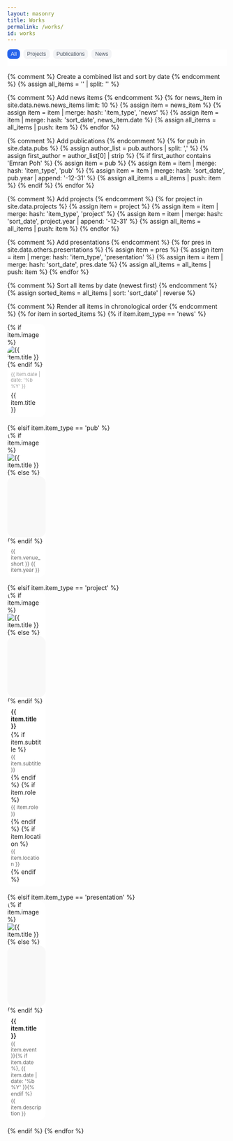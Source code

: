```yaml
---
layout: masonry
title: Works
permalink: /works/
id: works
---
```


<style>
.works-nav-container {
  position: sticky;
  top: 0;
  z-index: 100;
  background: white;
  padding: 0 0 1rem 0;
  margin-bottom: 1rem;
  /* border-bottom: 1px solid #e5e7eb; */
}

.works-nav-buttons {
  display: flex;
  gap: 0.5rem;
  align-items: center;
  justify-content: flex-start;
}

.works-nav-button {
  padding: 0.25rem 0.5rem;
  border-radius: 0.5rem;
  font-size: 0.75rem;
  color: #4b5563;
  background: #f3f4f6;
  border: none;
  cursor: pointer;
  transition: all 0.2s;
}

.works-nav-button:hover {
  background: #e5e7eb;
  color: #1f2937;
}

.works-nav-button.active {
  background: #2563eb;
  color: white;
}

.pub-item {
  display: block;
}

.pub-image-link {
  text-decoration: none;
  color: inherit;
  display: block;
}

.pub-image-link:hover {
  text-decoration: none;
}

.pub-image {
  position: relative;
  border-radius: 16px;
  overflow: hidden;
}

.pub-image::after {
  content: '';
  position: absolute;
  top: 0;
  left: 0;
  right: 0;
  bottom: 0;
  background: rgba(0, 0, 0, 0);
  transition: background 0.2s ease;
  border-radius: 16px;
}

.pub-image-link:hover .pub-image::after {
  background: rgba(0, 0, 0, 0.2);
}

.pub-content {
  text-decoration: none !important;
  color: inherit;
  display: block;
  padding: 8px;
}

.pub-content:hover {
  text-decoration: none !important;
}

.pub-header {
  display: flex;
  flex-direction: column;
  gap: 2px;
  text-decoration: none !important;
}

.pub-header:hover {
  text-decoration: none !important;
}

  .pub-title {
    font-size: 14px;
    font-weight: 600;
    line-height: 1.2;
    text-decoration: none !important;
  }
  
  .pub-item[data-type="news"] .pub-title {
    font-weight: 400;
  }
  
  .pub-date {
    font-size: 11px;
    color: #999;
    line-height: 1.2;
    margin-bottom: 4px;
    text-decoration: none !important;
  }

.pub-meta {
  font-size: 12px;
  color: #666;
  line-height: 1.2;
  text-decoration: none !important;
}

.pub-content:hover .pub-title,
.pub-content:hover .pub-meta {
  color: #2563eb;
  text-decoration: none !important;
}

/* Hide scrollbar by default */
* {
  scrollbar-width: none;
  -ms-overflow-style: none;
}

*::-webkit-scrollbar {
  display: none;
}

/* Show scrollbar only when scrolling */
.scrolling::-webkit-scrollbar {
  display: block;
  width: 4px;
}

.scrolling::-webkit-scrollbar-track {
  background: transparent;
}

.scrolling::-webkit-scrollbar-thumb {
  background: #ddd;
  border-radius: 2px;
}

.scrolling::-webkit-scrollbar-thumb:hover {
  background: #ccc;
}

/* Prevent horizontal scroll */
.pubs-list {
  overflow-x: hidden;
  width: 100%;
  box-sizing: border-box;
  scroll-behavior: smooth;
  -webkit-overflow-scrolling: touch;
}

.pub-item {
  width: calc(20% - 13px);
  margin-right: 16px;
  margin-bottom: 16px;
  box-sizing: border-box;
  transition: transform 0.3s ease-out;
  background: #fff;
  border-radius: 16px;
}

.pub-item:nth-child(5n) {
  margin-right: 0;
}

.nav-block, .nav-links-section, .nav-buttons {
  margin: 0px !important;
}

.nav-link:hover {
  color: #222 !important;
  background: #f1f3f5;
  text-decoration: none !important;
  transform: none !important;
}

.placeholder-image {
  width: 100%;
  height: 140px;
  background: #f8f8f8;
  border-radius: 16px;
  display: block;
}

@media (max-width: 768px) {
  .pubs-list {
    column-count: 2;
    column-gap: 10px;
    display: block !important;
  }
  .pub-item {
    display: inline-block;
    width: 100%;
    margin-bottom: 0;
  }
  .pub-image,
  .pub-image img {
    width: 100%;
    height: auto !important;
    min-height: 0 !important;
    max-height: none !important;
    display: block;
  }
  .pub-item:not([data-type="pub"]) .pub-header,
  .pub-item:not([data-type="pub"]) .pub-meta {
    display: none !important;
  }
}
</style>

<div class="works-nav-container">
  <div class="works-nav-buttons">
    <button class="works-nav-button active" data-filter="all">All</button>
    <button class="works-nav-button" data-filter="project">Projects</button>
    <button class="works-nav-button" data-filter="pub">Publications</button>
    <button class="works-nav-button" data-filter="news">News</button>
  </div>
</div>

<div class="pubs-list" style="margin:0 auto;">
  {% comment %} Create a combined list and sort by date {% endcomment %}
  {% assign all_items = '' | split: '' %}
  
  {% comment %} Add news items {% endcomment %}
  {% for news_item in site.data.news.news_items limit: 10 %}
    {% assign item = news_item %}
    {% assign item = item | merge: hash: 'item_type', 'news' %}
    {% assign item = item | merge: hash: 'sort_date', news_item.date %}
    {% assign all_items = all_items | push: item %}
  {% endfor %}
  
  {% comment %} Add publications {% endcomment %}
  {% for pub in site.data.pubs %}
    {% assign author_list = pub.authors | split: ',' %}
    {% assign first_author = author_list[0] | strip %}
    {% if first_author contains 'Emran Poh' %}
      {% assign item = pub %}
      {% assign item = item | merge: hash: 'item_type', 'pub' %}
      {% assign item = item | merge: hash: 'sort_date', pub.year | append: '-12-31' %}
      {% assign all_items = all_items | push: item %}
    {% endif %}
  {% endfor %}
  
  {% comment %} Add projects {% endcomment %}
  {% for project in site.data.projects %}
    {% assign item = project %}
    {% assign item = item | merge: hash: 'item_type', 'project' %}
    {% assign item = item | merge: hash: 'sort_date', project.year | append: '-12-31' %}
    {% assign all_items = all_items | push: item %}
  {% endfor %}
  
  {% comment %} Add presentations {% endcomment %}
  {% for pres in site.data.others.presentations %}
    {% assign item = pres %}
    {% assign item = item | merge: hash: 'item_type', 'presentation' %}
    {% assign item = item | merge: hash: 'sort_date', pres.date %}
    {% assign all_items = all_items | push: item %}
  {% endfor %}
  
  {% comment %} Sort all items by date (newest first) {% endcomment %}
  {% assign sorted_items = all_items | sort: 'sort_date' | reverse %}
  
  {% comment %} Render all items in chronological order {% endcomment %}
  {% for item in sorted_items %}
    {% if item.item_type == 'news' %}
      <div class="pub-item" data-type="news">
        {% if item.image %}
        <a href="{{ item.link | default: '#' }}" class="pub-image-link">
          <div class="pub-image">
            <img src="{{ '/assets/images/projects/' | append: item.image | relative_url }}" alt="{{ item.title }}">
          </div>
        </a>
        {% endif %}
        <div class="pub-content">
          <div class="pub-header">
            <div class="pub-date">{{ item.date | date: '%b %Y' }}</div>
            <div class="pub-title">{{ item.title }}</div>
          </div>
        </div>
      </div>
    {% elsif item.item_type == 'pub' %}
      <div class="pub-item" data-type="pub">
        <a href="{{ item.url | relative_url }}" class="pub-image-link">
          <div class="pub-image">
            {% if item.image %}
            <img src="{{ '/assets/images/projects/' | append: item.image | relative_url }}" alt="{{ item.title }}">
            {% else %}
            <div class="placeholder-image"></div>
            {% endif %}
          </div>
        </a>
        <a href="{{ item.url | relative_url }}" class="pub-content">
          <div class="pub-header">
            <div class="pub-meta">
              {{ item.venue_short }} {{ item.year }}
            </div>
          </div>
        </a>
      </div>
    {% elsif item.item_type == 'project' %}
      <div class="pub-item" data-type="project">
        <a href="{{ item.url | relative_url }}" class="pub-image-link">
          <div class="pub-image">
            {% if item.image %}
            <img src="{{ '/assets/images/projects/' | append: item.image | relative_url }}" alt="{{ item.title }}">
            {% else %}
            <div class="placeholder-image"></div>
            {% endif %}
          </div>
        </a>
        <a href="{{ item.url | relative_url }}" class="pub-content">
          <div class="pub-header">
            <div class="pub-title">{{ item.title }}</div>
            {% if item.subtitle %}
            <div class="pub-meta">{{ item.subtitle }}</div>
            {% endif %}
            {% if item.role %}
            <div class="pub-meta">{{ item.role }}</div>
            {% endif %}
            {% if item.location %}
            <div class="pub-meta">{{ item.location }}</div>
            {% endif %}
          </div>
        </a>
      </div>
    {% elsif item.item_type == 'presentation' %}
      <div class="pub-item" data-type="presentation">
        <a href="{{ item.link | default: '#' }}" class="pub-image-link">
          <div class="pub-image">
            {% if item.image %}
              <img src="{{ '/assets/images/projects/' | append: item.image | relative_url }}" alt="{{ item.title }}">
            {% else %}
              <div class="placeholder-image"></div>
            {% endif %}
          </div>
        </a>
        <div class="pub-content">
          <div class="pub-header">
            <div class="pub-title">{{ item.title }}</div>
            <div class="pub-meta">{{ item.event }}{% if item.date %}, {{ item.date | date: '%b %Y' }}{% endif %}</div>
            <div class="pub-meta">{{ item.description }}</div>
          </div>
        </div>
      </div>
    {% endif %}
  {% endfor %}
</div>

<script>
document.addEventListener('DOMContentLoaded', function() {
  const filterButtons = document.querySelectorAll('.works-nav-button');
  const items = document.querySelectorAll('.pub-item');
  var msnry;

  function getColumnWidth() {
    var containerWidth = grid.offsetWidth;
    var gutter = 16;
    var columns = 5;
    return (containerWidth - gutter * (columns - 1)) / columns;
  }

  var grid = document.querySelector('.pubs-list');
  if (grid && window.innerWidth > 768) {
    imagesLoaded(grid, function() {
      msnry = new Masonry(grid, {
        itemSelector: '.pub-item',
        columnWidth: getColumnWidth(),
        percentPosition: false,
        gutter: 16
      });
    });
  }

  filterButtons.forEach(button => {
    button.addEventListener('click', function() {
      const filter = this.getAttribute('data-filter');
      filterButtons.forEach(btn => btn.classList.remove('active'));
      this.classList.add('active');
      items.forEach(item => {
        if (filter === 'all' || item.getAttribute('data-type') === filter) {
          item.style.display = 'block';
        } else {
          item.style.display = 'none';
        }
      });
      // Re-layout masonry after filtering
      if (msnry) {
        msnry.layout();
      }
    });
  });

  window.addEventListener('resize', function() {
    if (msnry) {
      msnry.options.columnWidth = getColumnWidth();
      msnry.layout();
    }
  });
});
</script>

<script src="https://unpkg.com/imagesloaded@4/imagesloaded.pkgd.min.js"></script>
<script>
document.addEventListener('DOMContentLoaded', function() {
  var grid = document.querySelector('.pubs-list');
  if (grid && window.innerWidth > 768) {
    function getColumnWidth() {
      var containerWidth = grid.offsetWidth;
      var gutter = 16;
      var columns = 5;
      return (containerWidth - gutter * (columns - 1)) / columns;
    }
    var msnry;
    imagesLoaded(grid, function() {
      msnry = new Masonry(grid, {
        itemSelector: '.pub-item',
        columnWidth: getColumnWidth(),
        percentPosition: false,
        gutter: 16
      });
    });
    window.addEventListener('resize', function() {
      if (msnry) {
        msnry.options.columnWidth = getColumnWidth();
        msnry.layout();
      }
    });
  }
});
</script>

<script>
document.addEventListener('DOMContentLoaded', function() {
  const container = document.querySelector('.pubs-list');
  let isScrolling;
  let scrollTimeout;

  container.addEventListener('scroll', function() {
    container.classList.add('scrolling');
    clearTimeout(scrollTimeout);
    
    // Smooth scroll animation
    requestAnimationFrame(() => {
      container.style.scrollBehavior = 'smooth';
    });
    
    scrollTimeout = setTimeout(function() {
      container.classList.remove('scrolling');
      container.style.scrollBehavior = 'auto';
    }, 1000);
  });
});
</script> 